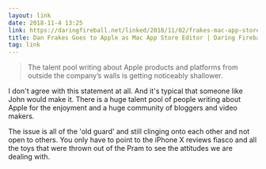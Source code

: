 ```yaml
---
layout: link
date: 2018-11-4 13:25
link: https://daringfireball.net/linked/2018/11/02/frakes-mac-app-store
title: Dan Frakes Goes to Apple as Mac App Store Editor | Daring Fireball 
tag: link
---
```

> The talent pool writing about Apple products and platforms from outside the company’s walls is getting noticeably shallower. 

I don't agree with this statement at all. And it's typical that someone like John would make it. There is a huge talent pool of people writing about Apple for the enjoyment and a huge community of bloggers and video makers. 

The issue is all of the 'old guard' and still clinging onto each other and not open to others. You only have to point to the iPhone X reviews fiasco and all the toys that were thrown out of the Pram to see the attitudes we are dealing with.